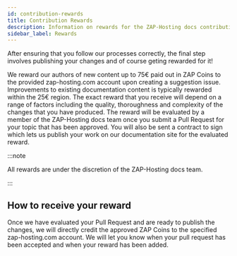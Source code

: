 ```yaml
---
id: contribution-rewards
title: Contribution Rewards
description: Information on rewards for the ZAP-Hosting docs contribution program - ZAP-Hosting.com documentation
sidebar_label: Rewards
---
```


After ensuring that you follow our processes correctly, the final step involves publishing your changes and of course geting rewarded for it!

We reward our authors of new content up to 75€ paid out in ZAP Coins to the provided zap-hosting.com account upon creating a suggestion issue. Improvements to existing documentation content is typically rewarded within the 25€ region. The exact reward that you receive will depend on a range of factors including the quality, thoroughness and complexity of the changes that you have produced. The reward will be evaluated by a member of the ZAP-Hosting docs team once you submit a Pull Request for your topic that has been approved. You will also be sent a contract to sign which lets us publish your work on our documentation site for the evaluated reward.

:::note

All rewards are under the discretion of the ZAP-Hosting docs team.

:::

## How to receive your reward
Once we have evaluated your Pull Request and are ready to publish the changes, we will directly credit the approved ZAP Coins to the specified zap-hosting.com account. We will let you know when your pull request has been accepted and when your reward has been added.